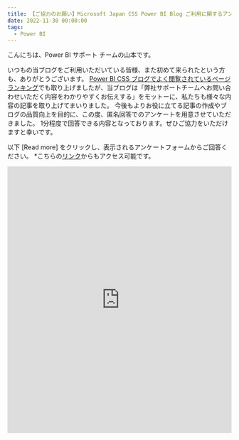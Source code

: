 ```yaml
---
title: 【ご協力のお願い】Microsoft Japan CSS Power BI Blog ご利用に関するアンケート
date: 2022-11-30 00:00:00 
tags:
  - Power BI
---
```



</dr>

こんにちは、Power BI サポート チームの山本です。 

いつもの当ブログをご利用いただいている皆様、また初めて来られたという方も、ありがとうございます。
[Power BI CSS ブログでよく閲覧されているページランキング](https://jpbap-sqlbi.github.io/blog/powerbi/pbi_blog_reflection2022/)でも取り上げましたが、当ブログは「弊社サポートチームへお問い合わせいただく内容をわかりやすくお伝えする」をモットーに、私たちも様々な内容の記事を取り上げてまいりました。
今後もよりお役に立てる記事の作成やブログの品質向上を目的に、この度、匿名回答でのアンケートを用意させていただきました。
1分程度で回答できる内容となっております。ぜひご協力をいただけますと幸いです。

以下 [Read more] をクリックし、表示されるアンケートフォームからご回答ください。
*こちらの[リンク](https://forms.microsoft.com/r/LfhqfuwNeg)からもアクセス可能です。

<!-- more -->



<iframe width="680px" height="600px" src="https://forms.microsoft.com/Pages/ResponsePage.aspx?id=v4j5cvGGr0GRqy180BHbR8vbNkPEq5NBksLHn6yNV_lUOEhONDBTT1VJWElINUNLUDRCVkRTV0w1NC4u&embed=true" frameborder="0" marginwidth="0" marginheight="0" style="border: none; max-width:100%; max-height:100vh" allowfullscreen webkitallowfullscreen mozallowfullscreen msallowfullscreen> </iframe>
